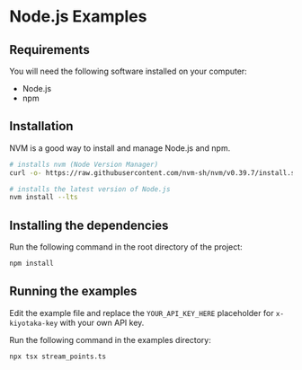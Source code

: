 # Node.js Examples

## Requirements
You will need the following software installed on your computer:
* Node.js
* npm

## Installation
NVM is a good way to install and manage Node.js and npm.
```bash
# installs nvm (Node Version Manager)
curl -o- https://raw.githubusercontent.com/nvm-sh/nvm/v0.39.7/install.sh | bash

# installs the latest version of Node.js
nvm install --lts
```

## Installing the dependencies
Run the following command in the root directory of the project:
```bash
npm install
```

## Running the examples
Edit the example file and replace the `YOUR_API_KEY_HERE` placeholder for `x-kiyotaka-key` with your own API key.

Run the following command in the examples directory:
```bash
npx tsx stream_points.ts
```
